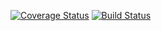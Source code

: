 [![Coverage Status](https://coveralls.io/repos/github/chuyunhuang/cactus_backend/badge.svg?branch=master)](https://coveralls.io/github/chuyunhuang/cactus_backend?branch=master)
[![Build Status](https://travis-ci.org/chuyunhuang/cactus_backend.svg?branch=master)](https://travis-ci.org/chuyunhuang/cactus_backend)
